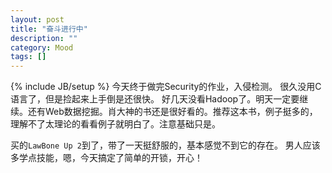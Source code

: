 ```yaml
---
layout: post
title: "奋斗进行中"
description: ""
category: Mood
tags: []
---
```

{% include JB/setup %}
今天终于做完Security的作业，入侵检测。
很久没用C语言了，但是捡起来上手倒是还很快。
好几天没看Hadoop了。明天一定要继续。还有Web数据挖掘。肖大神的书还是很好看的。推荐这本书，例子挺多的，理解不了太理论的看看例子就明白了。注意基础只是。

买的`LawBone Up 2`到了，带了一天挺舒服的，基本感觉不到它的存在。
男人应该多学点技能，嗯，今天搞定了简单的开锁，开心！